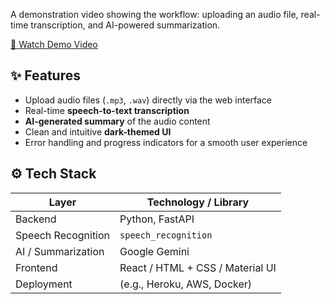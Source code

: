 A demonstration video showing the workflow: uploading an audio file, real-time transcription, and AI-powered summarization.  

[🎥 Watch Demo Video](https://drive.google.com/file/d/1caIBEui-1yyDvmPQtcluXrUDBU7QnRnv/view?usp=sharing)

## ✨ Features

- Upload audio files (`.mp3`, `.wav`) directly via the web interface  
- Real-time **speech-to-text transcription**  
- **AI-generated summary** of the audio content  
- Clean and intuitive **dark-themed UI**  
- Error handling and progress indicators for a smooth user experience  

## ⚙️ Tech Stack

| Layer | Technology / Library |
|-------|------------------------|
| Backend | Python, FastAPI |
| Speech Recognition | `speech_recognition` |
| AI / Summarization | Google Gemini |
| Frontend | React / HTML + CSS / Material UI |
| Deployment | (e.g., Heroku, AWS, Docker) |
